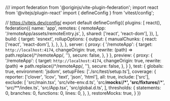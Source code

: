 /// <reference types="vitest" />
import federation from '@originjs/vite-plugin-federation';
import react from '@vitejs/plugin-react'
import { defineConfig } from 'vitest/config';

// https://vitejs.dev/config/
export default defineConfig({
  plugins: [
    react(),
    federation({
      name: 'app',
      remotes: {
        remoteApp: '/remoteApp/assets/remoteEntry.js',
      },
      shared: ['react', 'react-dom'],
    }),
  ],
  build: {
    target: 'esnext',
    rollupOptions: {
      output: {
        manualChunks: {
          react: ['react', 'react-dom'],
        },
      },
    },
  },
  server: {
    proxy: {
      '/remoteApp': {
        target: `http://localhost:4174`,
        changeOrigin: true,
        rewrite: (path) => path.replace(/^\/remoteApp/, ''),
        secure: false,
      },
    }
  },
  preview: {
    proxy: {
      '/remoteApp': {
        target: `http://localhost:4174`,
        changeOrigin: true,
        rewrite: (path) => path.replace(/^\/remoteApp/, ''),
        secure: false,
      },
    }
  },
  test: {
    globals: true,
    environment: 'jsdom',
    setupFiles: ['./src/test/setup.ts'],
    coverage: {
      reporter: ['clover', 'lcov', 'text', 'json', 'html'],
      all: true,
      include: ['src'],
      exclude: [
        'src/main.tsx',
        'src/vite-env.d.ts',
        'src/__mocks__/**/*',
        'src/__fixtures__/**/*',
        'src/**/index.ts',
        'src/App.tsx',
        'src/global.d.ts',
      ],
      thresholds: {
        statements: 0,
        branches: 0,
        functions: 0,
        lines: 0,
      },
    },
    restoreMocks: true,
  }
})
